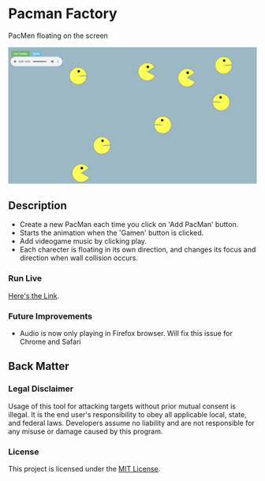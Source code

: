 # Pacman Factory

PacMen floating on the screen

![PacMan Screenshot](https://github.com/veraphipps01/pacman_factory/blob/main/PacMan%20Screen%20Shot.png?raw=true)

## Description
- Create a new PacMan each time you click on 'Add PacMan' button.
- Starts the animation when the 'Gamen' button is clicked.
- Add videogame music by clicking play.
- Each charecter is floating in its own direction, and changes its focus and direction when wall collision occurs.

### Run Live
 <a href="https://veraphipps01.github.io/pacman_factory/" target="_blank">Here's the Link</a>.

### Future Improvements
- Audio is now only playing in Firefox browser. Will fix this issue for Chrome and Safari

## Back Matter

### Legal Disclaimer
Usage of this tool for attacking targets without prior mutual consent is illegal. It is the end user's responsibility to obey all applicable local, state, and federal laws. Developers assume no liability and are not responsible for any misuse or damage caused by this program.


### License

This project is licensed under the [MIT License](LICENSE.md).

